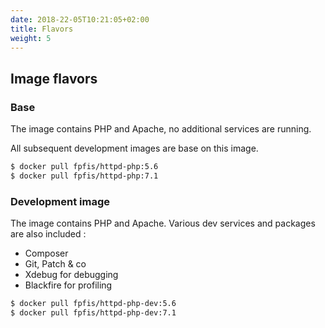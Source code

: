 ```yaml
---
date: 2018-22-05T10:21:05+02:00
title: Flavors
weight: 5
--- 
```


## Image flavors

### Base

The image contains PHP and Apache, no additional services are running.

All subsequent development images are base on this image.

```bash
$ docker pull fpfis/httpd-php:5.6
$ docker pull fpfis/httpd-php:7.1
```

### Development image

The image contains PHP and Apache. Various dev services and packages are also included :

 - Composer
 - Git, Patch & co
 - Xdebug for debugging
 - Blackfire for profiling
 
```bash
$ docker pull fpfis/httpd-php-dev:5.6
$ docker pull fpfis/httpd-php-dev:7.1
```
